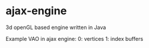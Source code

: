 # ajax-engine
3d openGL based engine written in Java


Example VAO in ajax engine:
0: vertices
1: index buffers
